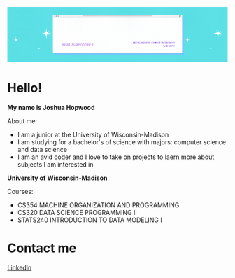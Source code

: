 ![Banner](./Banner-2.gif)

# Hello!

__My name is Joshua Hopwood__

About me:
- I am a junior at the University of Wisconsin-Madison
- I am studying for a bachelor's of science with majors: computer science and data science
- I am an avid coder and I love to take on projects to laern more about subjects I am interested in

__University of Wisconsin-Madison__

Courses:
- CS354 MACHINE ORGANIZATION AND PROGRAMMING
- CS320 DATA SCIENCE PROGRAMMING II
- STATS240 INTRODUCTION TO DATA MODELING I

# Contact me

[Linkedin](https://www.linkedin.com/in/lavahoppers)

